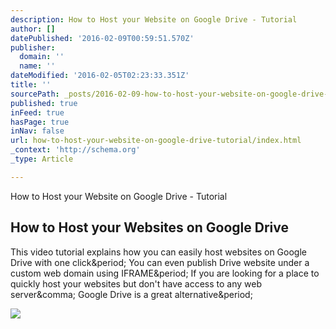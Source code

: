 ```yaml
---
description: How to Host your Website on Google Drive - Tutorial
author: []
datePublished: '2016-02-09T00:59:51.570Z'
publisher:
  domain: ''
  name: ''
dateModified: '2016-02-05T02:23:33.351Z'
title: ''
sourcePath: _posts/2016-02-09-how-to-host-your-website-on-google-drive-tutorial.md
published: true
inFeed: true
hasPage: true
inNav: false
url: how-to-host-your-website-on-google-drive-tutorial/index.html
_context: 'http://schema.org'
_type: Article

---
```

How to Host your Website on Google Drive - Tutorial

<article style=""><h1>How to Host your Websites on Google Drive</h1><p>This video tutorial explains how you can easily host websites on Google Drive with one click&amp;period; You can even publish Drive website under a custom web domain using IFRAME&amp;period; If you are looking for a place to quickly host your websites but don't have access to any web server&amp;comma; Google Drive is a great alternative&amp;period;</p><img src="http://i.ytimg.com/vi/NSoj86mXfNU/hqdefault.jpg" /></article>